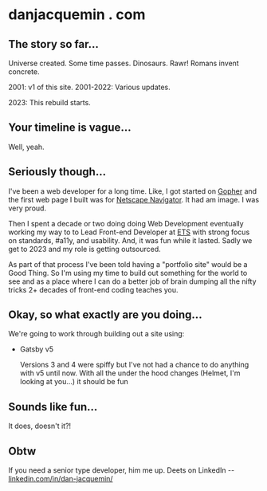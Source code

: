 # danjacquemin . com

## The story so far...

Universe created.
Some time passes.
Dinosaurs. Rawr!
Romans invent concrete.

2001: v1 of this site.
2001-2022: Various updates.

2023: This rebuild starts.

## Your timeline is vague...

Well, yeah.

## Seriously though...

I've been a web developer for a long time. Like, I got started on [Gopher](<https://en.wikipedia.org/wiki/Gopher_(protocol)>) and the first
web page I built was for [Netscape Navigator](<https://en.wikipedia.org/wiki/Netscape_(web_browser)#Netscape-based_(versions_1.0%E2%80%934.8)_releases>). It had am image. I was very proud.

Then I spent a decade or two doing doing Web Development eventually working my
way to to Lead Front-end Developer at [ETS](https://www.ets.org/) with strong focus on standards, #a11y, and usability. And, it was fun while it lasted. Sadly we get to 2023 and my role is getting outsourced.

As part of that process I've been told having a "portfolio site" would be a Good Thing. So I'm using my time to build out something for the world to see and as a place where I can do a better job of brain dumping all the nifty tricks 2+ decades of front-end coding teaches you.

## Okay, so what exactly are you doing...

We're going to work through building out a site using:

- Gatsby v5

  Versions 3 and 4 were spiffy but I've not had a chance to do anything with v5 until now. With all the under the hood changes (Helmet, I'm looking at you...) it should be fun

## Sounds like fun...

It does, doesn't it?!

## Obtw

If you need a senior type developer, him me up. Deets on LinkedIn -- [linkedin.com/in/dan-jacquemin/](https://www.linkedin.com/in/dan-jacquemin/)
